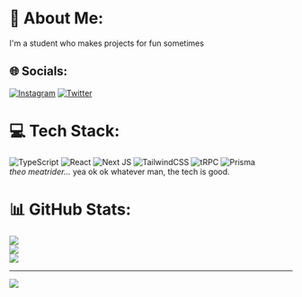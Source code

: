 # 💫 About Me:
I'm a student who makes projects for fun sometimes


## 🌐 Socials:
[![Instagram](https://img.shields.io/badge/Instagram-%23E4405F.svg?logo=Instagram&logoColor=white&color=purple)](https://instagram.com/ethanniser) [![Twitter](https://img.shields.io/badge/Twitter-%231DA1F2.svg?logo=Twitter&logoColor=white)](https://twitter.com/ethanniser) 

# 💻 Tech Stack:
![TypeScript](https://img.shields.io/badge/typescript-%23007ACC.svg?style=for-the-badge&logo=typescript&logoColor=white) ![React](https://img.shields.io/badge/react-%2320232a.svg?style=for-the-badge&logo=react&logoColor=%2361DAFB) ![Next JS](https://img.shields.io/badge/Next-black?style=for-the-badge&logo=next.js&logoColor=white) ![TailwindCSS](https://img.shields.io/badge/tailwindcss-%2338B2AC.svg?style=for-the-badge&logo=tailwind-css&logoColor=white) ![tRPC](https://img.shields.io/badge/-tRPC-000?style=for-the-badge&logo=trpc&logoColor=white&color=blue) ![Prisma](https://img.shields.io/badge/-Prisma-000?style=for-the-badge&logo=prisma&logoColor=black&color=white) \
*theo meatrider...* yea ok ok whatever man, the tech is good.

# 📊 GitHub Stats:
![](https://github-readme-stats.vercel.app/api?username=ethanniser&theme=midnight-purple&hide_border=false&include_all_commits=true&count_private=true)<br/>
![](https://github-readme-streak-stats.herokuapp.com/?user=ethanniser&theme=midnight-purple&hide_border=false)<br/>
![](https://github-readme-stats.vercel.app/api/top-langs/?username=ethanniser&theme=midnight-purple&hide_border=false&include_all_commits=true&count_private=true&layout=compact)

---
[![](https://visitcount.itsvg.in/api?id=ethanniser&icon=0&color=0)](https://visitcount.itsvg.in)

<!-- Proudly created with GPRM ( https://gprm.itsvg.in ) -->
